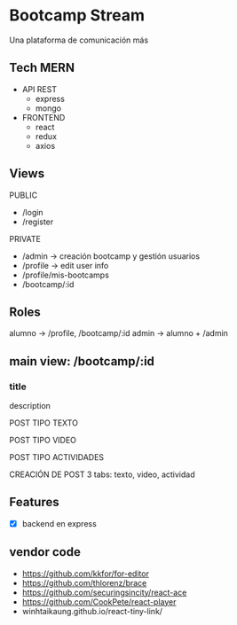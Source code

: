 # Bootcamp Stream


Una plataforma de comunicación más

## Tech MERN

- API REST
  - express
  - mongo
- FRONTEND
  - react
  - redux
  - axios

## Views

PUBLIC

- /login
- /register

PRIVATE

- /admin ->  creación bootcamp y gestión usuarios
- /profile  -> edit user info
- /profile/mis-bootcamps
- /bootcamp/:id


## Roles

alumno -> /profile, /bootcamp/:id
admin ->  alumno + /admin

## main view: /bootcamp/:id

###  title
description

POST TIPO TEXTO

POST TIPO VIDEO

POST TIPO ACTIVIDADES

CREACIÓN DE POST
        3 tabs: texto, video, actividad

## Features

- [x] backend en express


##  vendor code


- https://github.com/kkfor/for-editor
- https://github.com/thlorenz/brace
- https://github.com/securingsincity/react-ace
- https://github.com/CookPete/react-player
- winhtaikaung.github.io/react-tiny-link/
